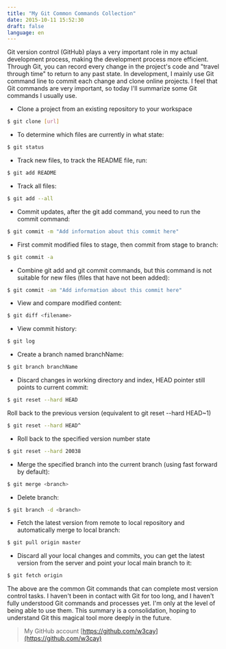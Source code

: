 ```yaml
---
title: "My Git Common Commands Collection"
date: 2015-10-11 15:52:30
draft: false
language: en
---
```


Git version control (GitHub) plays a very important role in my actual development process, making the development process more efficient. Through Git, you can record every change in the project's code and "travel through time" to return to any past state. In development, I mainly use Git command line to commit each change and clone online projects. I feel that Git commands are very important, so today I'll summarize some Git commands I usually use.

* Clone a project from an existing repository to your workspace
``` bash
$ git clone [url]
```
* To determine which files are currently in what state:
``` bash
$ git status
``` 
* Track new files, to track the README file, run:
``` bash
$ git add README
```
* Track all files:
``` bash
$ git add --all
```
* Commit updates, after the git add command, you need to run the commit command:
``` bash
$ git commit -m "Add information about this commit here"
```
* First commit modified files to stage, then commit from stage to branch:
``` bash
$ git commit -a 
``` 
* Combine git add and git commit commands, but this command is not suitable for new files (files that have not been added):
``` bash
$ git commit -am "Add information about this commit here"
```
* View and compare modified content:
``` bash
$ git diff <filename>
```
* View commit history:
``` bash
$ git log
```
* Create a branch named branchName:
``` bash
$ git branch branchName 
```
* Discard changes in working directory and index, HEAD pointer still points to current commit:
``` bash
$ git reset --hard HEAD 
```
Roll back to the previous version (equivalent to git reset --hard HEAD~1)
``` bash
$ git reset --hard HEAD^ 
```
* Roll back to the specified version number state
``` bash
$ git reset --hard 20038
```
* Merge the specified branch into the current branch (using fast forward by default):
``` bash
$ git merge <branch>
```
* Delete branch:
``` bash
$ git branch -d <branch>
```
* Fetch the latest version from remote to local repository and automatically merge to local branch:
``` bash
$ git pull origin master
```
* Discard all your local changes and commits, you can get the latest version from the server and point your local main branch to it:
``` bash
$ git fetch origin
```
		
The above are the common Git commands that can complete most version control tasks. I haven't been in contact with Git for too long, and I haven't fully understood Git commands and processes yet. I'm only at the level of being able to use them. This summary is a consolidation, hoping to understand Git this magical tool more deeply in the future.
>My GitHub account [https://github.com/w3cay](https://github.com/w3cay)
